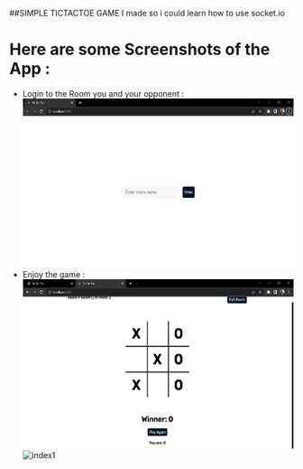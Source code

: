 ##SIMPLE TICTACTOE GAME I made so i could learn how to use socket.io <br/>
 # Here are some Screenshots of the App : <br/>
 - Login to the Room you and your opponent : <br/>
<img src="./TICTACpics/1.png" alt="index1" height="300px"/> <br/>
 - Enjoy the game : <br/>
<img src="./TICTACpics/3.png" alt="index1" height="300px"/> <br/>
<img src="./TICTACpics/6.png" alt="index1" height="300px"/> <br/>
